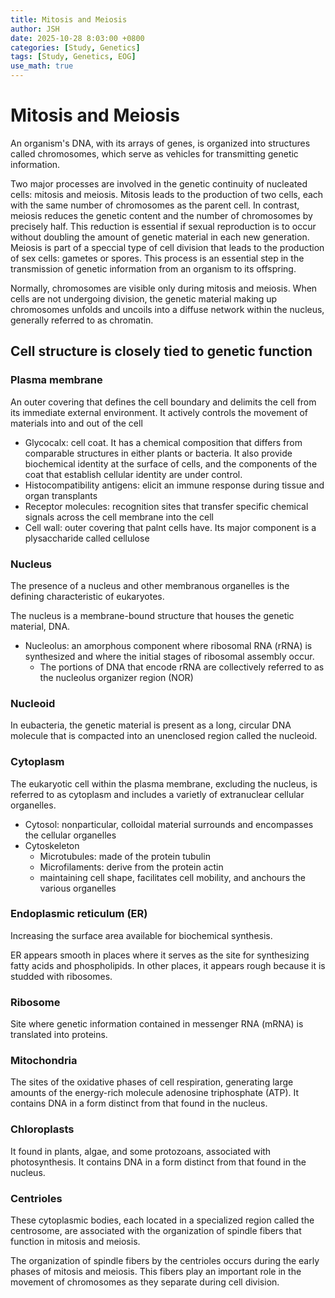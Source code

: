 ```yaml
---
title: Mitosis and Meiosis
author: JSH
date: 2025-10-28 8:03:00 +0800
categories: [Study, Genetics]
tags: [Study, Genetics, EOG]
use_math: true
---
```


# Mitosis and Meiosis
An organism's DNA, with its arrays of genes, is organized into structures called chromosomes, which serve as vehicles for transmitting genetic information.

Two major processes are involved in the genetic continuity of nucleated cells: mitosis and meiosis.
Mitosis leads to the production of two cells, each with the same number of chromosomes as the parent cell.
In contrast, meiosis reduces the genetic content and the number of chromosomes by precisely half.
This reduction is essential if sexual reproduction is to occur without doubling the amount of genetic material in each new generation.
Meiosis is part of a speccial type of cell division that leads to the production of sex cells: gametes or spores.
This process is an essential step in the transmission of genetic information from an organism to its offspring.

Normally, chromosomes are visible only during mitosis and meiosis.
When cells are not undergoing division, the genetic material making up chromosomes unfolds and uncoils into a diffuse network within the nucleus, generally referred to as chromatin.

## Cell structure is closely tied to genetic function
### Plasma membrane
An outer covering that defines the cell boundary and delimits the cell from its immediate external environment. It actively controls the movement of materials into and out of the cell
* Glycocalx: cell coat. It has a chemical composition that differs from comparable structures in either plants or bacteria. It also provide biochemical identity at the surface of cells, and the components of the coat that establish cellular identity are under control.
* Histocompatibility antigens: elicit an immune response during tissue and organ transplants
* Receptor molecules: recognition sites that transfer specific chemical signals across the cell membrane into the cell
* Cell wall: outer covering that palnt cells have. Its major component is a plysaccharide called cellulose

### Nucleus
The presence of a nucleus and other membranous organelles is the defining characteristic of eukaryotes.

The nucleus is a membrane-bound structure that houses the genetic material, DNA.
* Nucleolus: an amorphous component where ribosomal RNA (rRNA) is synthesized and where the initial stages of ribosomal assembly occur.
  * The portions of DNA that encode rRNA are collectively referred to as the nucleolus organizer region (NOR)

### Nucleoid
In eubacteria, the genetic material is present as a long, circular DNA molecule that is compacted into an unenclosed region called the nucleoid.

### Cytoplasm
The eukaryotic cell within the plasma membrane, excluding the nucleus, is referred to as cytoplasm and includes a varietly of extranuclear cellular organelles.
* Cytosol: nonparticular, colloidal material surrounds and encompasses the cellular organelles
* Cytoskeleton
  * Microtubules: made of the protein tubulin
  * Microfilaments: derive from the protein actin
  * maintaining cell shape, facilitates cell mobility, and anchours the various organelles

### Endoplasmic reticulum (ER)
Increasing the surface area available for biochemical synthesis.

ER appears smooth in places where it serves as the site for synthesizing fatty acids and phospholipids.
In other places, it appears rough because it is studded with ribosomes.

### Ribosome
Site where genetic information contained in messenger RNA (mRNA) is translated into proteins.

### Mitochondria
The sites of the oxidative phases of cell respiration, generating large amounts of the energy-rich molecule adenosine triphosphate (ATP).
It contains DNA in a form distinct from that found in the nucleus.

### Chloroplasts
It found in plants, algae, and some protozoans, associated with photosynthesis.
It contains DNA in a form distinct from that found in the nucleus.

### Centrioles
These cytoplasmic bodies, each located in a specialized region called the centrosome, are associated with the organization of spindle fibers that function in mitosis and meiosis.

The organization of spindle fibers by the centrioles occurs during the early phases of mitosis and meiosis.
This fibers play an important role in the movement of chromosomes as they separate during cell division.




